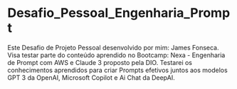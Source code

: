 # Desafio_Pessoal_Engenharia_Prompt
Este Desafio de Projeto Pessoal desenvolvido por mim: James Fonseca. Visa testar parte do conteúdo aprendido no Bootcamp: Nexa - Engenharia de Prompt com AWS  e Claude 3 proposto pela DIO. Testarei os conhecimentos aprendidos para criar Prompts efetivos juntos aos modelos GPT 3 da OpenAI, Microsoft Copilot e Ai Chat da DeepAI.
